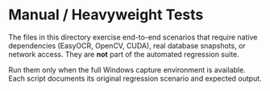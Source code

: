 # Manual / Heavyweight Tests

The files in this directory exercise end-to-end scenarios that require
native dependencies (EasyOCR, OpenCV, CUDA), real database snapshots, or
network access. They are **not** part of the automated regression suite.

Run them only when the full Windows capture environment is available.
Each script documents its original regression scenario and expected output.
